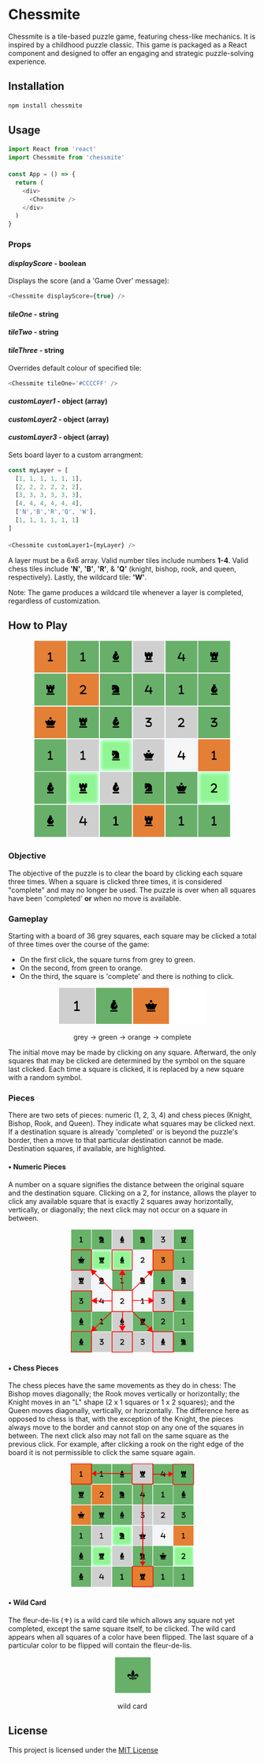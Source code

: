 # Chessmite

Chessmite is a tile-based puzzle game, featuring chess-like mechanics. It is inspired by a childhood puzzle 
classic. This game is packaged as a React component and designed to offer an engaging and strategic 
puzzle-solving experience.

## Installation

```bash
npm install chessmite
```

## Usage

```javascript
import React from 'react'
import Chessmite from 'chessmite'

const App = () => {
  return (
    <div>
      <Chessmite />
    </div>
  )
}
```

### Props

#### <em>displayScore</em> - boolean

Displays the score (and a 'Game Over' message):
```javascript
<Chessmite displayScore={true} />
```


#### <em>tileOne</em> - string
#### <em>tileTwo</em> - string
#### <em>tileThree</em> - string
Overrides default colour of specified tile:
```javascript
<Chessmite tileOne='#CCCCFF' />
```

#### <em>customLayer1</em> - object (array)
#### <em>customLayer2</em> - object (array)
#### <em>customLayer3</em> - object (array)
Sets board layer to a custom arrangment:
```javascript
const myLayer = [
  [1, 1, 1, 1, 1, 1],
  [2, 2, 2, 2, 2, 2],
  [3, 3, 3, 3, 3, 3],
  [4, 4, 4, 4, 4, 4],
  ['N','B','R','Q', 'W'],
  [1, 1, 1, 1, 1, 1]
]

<Chessmite customLayer1={myLayer} />
```
A layer must be a 6x6 array. Valid number tiles include numbers **1-4**. Valid chess tiles include **'N'**, **'B'**, **'R'**, & **'Q'** (knight, bishop, rook, and queen, respectively). Lastly, the wildcard tile: **'W'**.

Note: The game produces a wildcard tile whenever a layer is completed, regardless of customization.

## How to Play

<p align="center">
  <img width=400 src="https://github.com/m-yag/Chessmite/blob/media/board.png?raw=true">
</p>

### Objective

The objective of the puzzle is to clear the board by clicking each square three times. When a square is clicked three times, it 
is considered "complete" and may no longer be used. The puzzle is over when all squares have been 'completed' **or** when no 
move is available.

### Gameplay

Starting with a board of 36 grey squares, each square may be clicked a total of three times over the course of the game:
* On the first click, the square turns from grey to green.
* On the second, from green to orange.
* On the third, the square is 'complete' and there is nothing to click.

<div align="center">
  <img width=300 src="https://github.com/m-yag/Chessmite/blob/media/tile-colors.png?raw=true">
  <p>grey → green → orange → complete</p>
</div>

The initial move may be made by clicking on any square. Afterward, the only squares that may be clicked are determined by the 
symbol on the square last clicked. Each time a square is clicked, it is replaced by a new square with a random symbol.

### Pieces

There are two sets of pieces: numeric (1, 2, 3, 4) and chess pieces (Knight, Bishop, Rook, and Queen). They indicate what squares 
may be clicked next. If a destination square is already 'completed' or is beyond the puzzle's border, then a move to that 
particular destination cannot be made. Destination squares, if available, are highlighted.

#### •  Numeric Pieces

A number on a square signifies the distance between the original square and the destination square. Clicking on a 2, for 
instance, allows the player to click any available square that is exactly 2 squares away horizontally, vertically, or 
diagonally; the next click may not occur on a square in between.
<div align="center">
<img width="250" src="https://github.com/m-yag/Chessmite/blob/media/two-example.png?raw=true">
</div>

#### • Chess Pieces
The chess pieces have the same movements as they do in chess: The Bishop moves diagonally; the Rook moves vertically or 
horizontally; the Knight moves in an "L" shape (2 x 1 squares or 1 x 2 squares); and the Queen moves diagonally, vertically, or 
horizontally. The difference here as opposed to chess is that, with the exception of the Knight, the pieces always move to the 
border and cannot stop on any one of the squares in between. The next click also may not fall on the same square as the previous 
click. For example, after clicking a rook on the right edge of the board it is not permissible to click the same square again.
<div align="center">
<img width="250" src="https://github.com/m-yag/Chessmite/blob/media/rook-example.png?raw=true">
</div>


#### • Wild Card

The fleur-de-lis (⚜) is a wild card tile which allows any square not yet completed, except the same square itself, to be 
clicked. The wild card appears when all squares of a color have been flipped. The last square of a particular color to be 
flipped will contain the fleur-de-lis.

<div align="center">
  <img width=75 src="https://github.com/m-yag/Chessmite/blob/media/wildcard.png?raw=true">
  <p>wild card</p>
</div>

## License
This project is licensed under the [MIT License](https://choosealicense.com/licenses/mit/)
